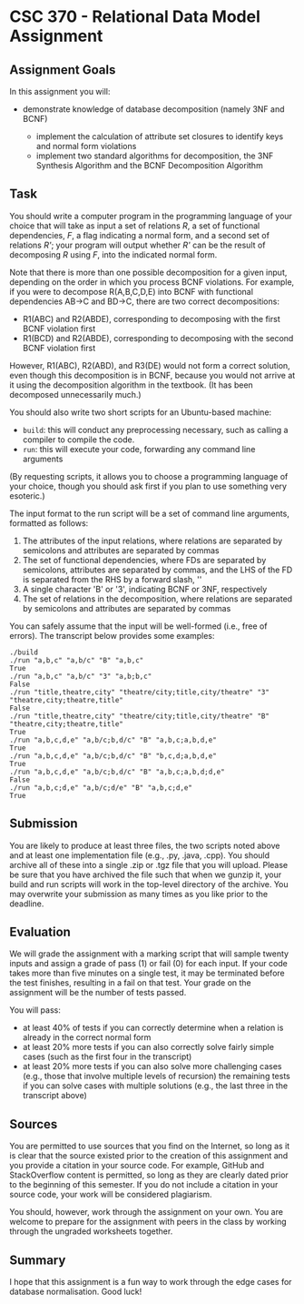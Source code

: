 # CSC 370 - Relational Data Model Assignment

## Assignment Goals

In this assignment you will:

  * demonstrate knowledge of database decomposition (namely 3NF and BCNF)

    + implement the calculation of attribute set closures to identify keys and normal form violations
    + implement two standard algorithms for decomposition, the 3NF Synthesis Algorithm and the BCNF Decomposition Algorithm

## Task

You should write a computer program in the programming language of your choice that will take as input a set of relations _R_, a set of functional dependencies, _F_, a flag indicating a normal form, and a second set of relations _R'_; your program will output whether _R'_ can be the result of decomposing _R_ using _F_, into the indicated normal form.

Note that there is more than one possible decomposition for a given input, depending on the order in which you process BCNF violations. For example, if you were to decompose R(A,B,C,D,E) into BCNF with functional dependencies AB→C and BD→C, there are two correct decompositions:

  * R1(ABC) and R2(ABDE), corresponding to decomposing with the first BCNF violation first
  * R1(BCD) and R2(ABDE), corresponding to decomposing with the second BCNF violation first

However, R1(ABC), R2(ABD), and R3(DE) would not form a correct solution, even though this decomposition is in BCNF, because you would not arrive at it using the decomposition algorithm in the textbook. (It has been decomposed unnecessarily much.)

You should also write two short scripts for an Ubuntu-based machine:

  * `build`: this will conduct any preprocessing necessary, such as calling a compiler to compile the code.
  * `run`: this will execute your code, forwarding any command line arguments

(By requesting scripts, it allows you to choose a programming language of your choice, though you should ask first if you plan to use something very esoteric.)

The input format to the run script will be a set of command line arguments, formatted as follows:

  1. The attributes of the input relations, where relations are separated by semicolons and attributes are separated by commas
  2. The set of functional dependencies, where FDs are separated by semicolons, attributes are separated by commas, and the LHS of the FD is separated from the RHS by a forward slash, '\'
  3. A single character 'B' or '3', indicating BCNF or 3NF, respectively
  4. The set of relations in the decomposition, where relations are separated by semicolons and attributes are separated by commas

You can safely assume that the input will be well-formed (i.e., free of errors). The transcript below provides some examples:

```
./build
./run "a,b,c" "a,b/c" "B" "a,b,c"
True
./run "a,b,c" "a,b/c" "3" "a,b;b,c"
False
./run "title,theatre,city" "theatre/city;title,city/theatre" "3" "theatre,city;theatre,title"
False
./run "title,theatre,city" "theatre/city;title,city/theatre" "B" "theatre,city;theatre,title"
True
./run "a,b,c,d,e" "a,b/c;b,d/c" "B" "a,b,c;a,b,d,e"
True
./run "a,b,c,d,e" "a,b/c;b,d/c" "B" "b,c,d;a,b,d,e" 
True
./run "a,b,c,d,e" "a,b/c;b,d/c" "B" "a,b,c;a,b,d;d,e" 
False
./run "a,b,c;d,e" "a,b/c;d/e" "B" "a,b,c;d,e" 
True
```

## Submission

You are likely to produce at least three files, the two scripts noted above and at least one implementation file (e.g., .py, .java, .cpp). You should archive all of these into a single .zip or .tgz file that you will upload. Please be sure that you have archived the file such that when we gunzip it, your build and run scripts will work in the top-level directory of the archive. You may overwrite your submission as many times as you like prior to the deadline.

## Evaluation

We will grade the assignment with a marking script that will sample twenty inputs and assign a grade of pass (1) or fail (0) for each input. If your code takes more than five minutes on a single test, it may be terminated before the test finishes, resulting in a fail on that test. Your grade on the assignment will be the number of tests passed.

You will pass:

  * at least 40% of tests if you can correctly determine when a relation is already in the correct normal form
  * at least 20% more tests if you can also correctly solve fairly simple cases (such as the first four in the transcript)
  * at least 20% more tests if you can also solve more challenging cases (e.g., those that involve multiple levels of recursion)
the remaining tests if you can solve cases with multiple solutions (e.g., the last three in the transcript above)

## Sources

You are permitted to use sources that you find on the Internet, so long as it is clear that the source existed prior to the creation of this assignment and you provide a citation in your source code. For example, GitHub and StackOverflow content is permitted, so long as they are clearly dated prior to the beginning of this semester. If you do not include a citation in your source code, your work will be considered plagiarism.

You should, however, work through the assignment on your own. You are welcome to prepare for the assignment with peers in the class by working through the ungraded worksheets together.

## Summary

I hope that this assignment is a fun way to work through the edge cases for database normalisation. Good luck!
